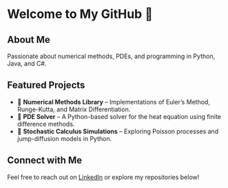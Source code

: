 # Welcome to My GitHub 🚀
## About Me
Passionate about numerical methods, PDEs, and programming in Python, Java, and C#.

## Featured Projects
- 🔹 **Numerical Methods Library** – Implementations of Euler’s Method, Runge-Kutta, and Matrix Differentiation.
- 🔹 **PDE Solver** – A Python-based solver for the heat equation using finite difference methods.
- 🔹 **Stochastic Calculus Simulations** – Exploring Poisson processes and jump-diffusion models in Python.

## Connect with Me
Feel free to reach out on [LinkedIn](#) or explore my repositories below!


<!--
**praseedpai/praseedpai** is a ✨ _special_ ✨ repository because its `README.md` (this file) appears on your GitHub profile.

Here are some ideas to get you started:

- 🔭 I’m currently working on ...
- 🌱 I’m currently learning ...
- 👯 I’m looking to collaborate on ...
- 🤔 I’m looking for help with ...
- 💬 Ask me about ...
- 📫 How to reach me: ...
- 😄 Pronouns: ...
- ⚡ Fun fact: ...
-->
